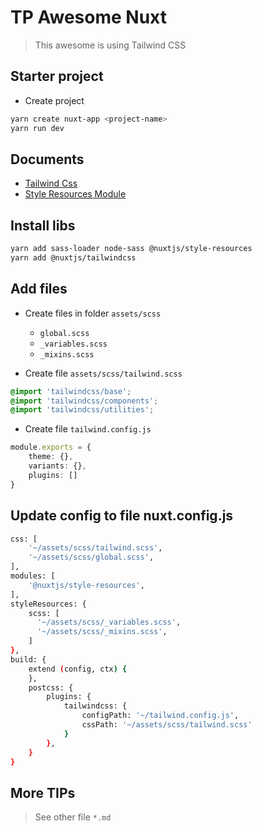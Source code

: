 # TP Awesome Nuxt

> This awesome is using Tailwind CSS

## Starter project

- Create project

```bash
yarn create nuxt-app <project-name>
yarn run dev
```

## Documents

- [Tailwind Css](https://tailwindcss.com/docs/installation)
- [Style Resources Module](https://github.com/nuxt-community/style-resources-module)

## Install libs

```bash
yarn add sass-loader node-sass @nuxtjs/style-resources
yarn add @nuxtjs/tailwindcss
```

## Add files

- Create files in folder `assets/scss`
    + `global.scss`
    + `_variables.scss`
    + `_mixins.scss`

- Create file `assets/scss/tailwind.scss`

```css
@import 'tailwindcss/base';
@import 'tailwindcss/components';
@import 'tailwindcss/utilities';
```

- Create file `tailwind.config.js`

```ts
module.exports = {
    theme: {},
    variants: {},
    plugins: []
}
```

## Update config to file nuxt.config.js

```bash
css: [
    '~/assets/scss/tailwind.scss',
    '~/assets/scss/global.scss',
],
modules: [
    '@nuxtjs/style-resources',
],
styleResources: {
    scss: [
      '~/assets/scss/_variables.scss',
      '~/assets/scss/_mixins.scss',
    ]
},
build: {
    extend (config, ctx) {
    },
    postcss: {
        plugins: {
            tailwindcss: {
                configPath: '~/tailwind.config.js',
                cssPath: '~/assets/scss/tailwind.scss'
            }
        },
    }
}
```

## More TIPs

> See other file `*.md`
